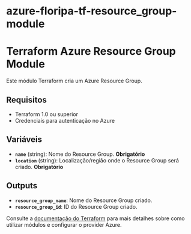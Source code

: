 # azure-floripa-tf-resource_group-module

# Terraform Azure Resource Group Module

Este módulo Terraform cria um Azure Resource Group.

## Requisitos

- Terraform 1.0 ou superior
- Credenciais para autenticação no Azure

## Variáveis

- **`name`** (string): Nome do Resource Group. **Obrigatório**
- **`location`** (string): Localização/região onde o Resource Group será criado. **Obrigatório**

## Outputs

- **`resource_group_name`**: Nome do Resource Group criado.
- **`resource_group_id`**: ID do Resource Group criado.

Consulte a [documentação do Terraform](https://www.terraform.io/docs) para mais detalhes sobre como utilizar módulos e configurar o provider Azure.
